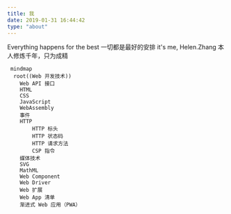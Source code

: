 ```yaml
---
title: 我
date: 2019-01-31 16:44:42
type: "about"
---
```


Everything happens for the best 一切都是最好的安排
it's me, Helen.Zhang
本人修炼千年，只为成精

```mermaid
 mindmap
  root((Web 开发技术))
    Web API 接口
    HTML
    CSS
    JavaScript
    WebAssembly
    事件
    HTTP
        HTTP 标头
        HTTP 状态码
        HTTP 请求方法
        CSP 指令
    媒体技术
    SVG
    MathML
    Web Component
    Web Driver
    Web 扩展
    Web App 清单
    渐进式 Web 应用（PWA）
```